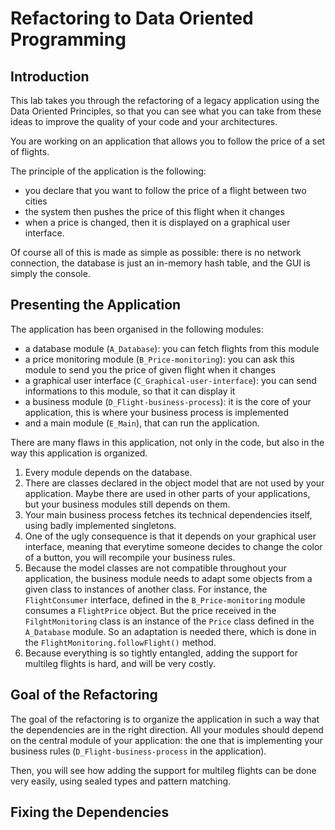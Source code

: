 Refactoring to Data Oriented Programming
========================================

## Introduction

This lab takes you through the refactoring of a legacy application using the Data Oriented Principles, so that you can see what you can take from these ideas to improve the quality of your code and your architectures.

You are working on an application that allows you to follow the price of a set of flights.

The principle of the application is the following:
- you declare that you want to follow the price of a flight between two cities
- the system then pushes the price of this flight when it changes
- when a price is changed, then it is displayed on a graphical user interface.

Of course all of this is made as simple as possible: there is no network connection, the database is just an in-memory hash table, and the GUI is simply the console.

## Presenting the Application

The application has been organised in the following modules:
- a database module (`A_Database`): you can fetch flights from this module
- a price monitoring module (`B_Price-monitoring`): you can ask this module to send you the price of given flight when it changes
- a graphical user interface (`C_Graphical-user-interface`): you can send informations to this module, so that it can display it
- a business module (`D_Flight-business-process`): it is the core of your application, this is where your business process is implemented
- and a main module (`E_Main`), that can run the application.

There are many flaws in this application, not only in the code, but also in the way this application is organized.
1. Every module depends on the database.
2. There are classes declared in the object model that are not used by your application. Maybe there are used in other parts of your applications, but your business modules still depends on them. 
3. Your main business process fetches its technical dependencies itself, using badly implemented singletons.
4. One of the ugly consequence is that it depends on your graphical user interface, meaning that everytime someone decides to change the color of a button, you will recompile your business rules.
5. Because the model classes are not compatible throughout your application, the business module needs to adapt some objects from a given class to instances of another class. For instance, the `FlightConsumer` interface, defined in the `B_Price-monitoring` module consumes a `FlightPrice` object. But the price received in the `FilghtMonitoring` class is an instance of the `Price` class defined in the `A_Database` module. So an adaptation is needed there, which is done in the `FlightMonitoring.followFlight()` method.
7. Because everything is so tightly entangled, adding the support for multileg flights is hard, and will be very costly. 
 
## Goal of the Refactoring

The goal of the refactoring is to organize the application in such a way that the dependencies are in the right direction. All your modules should depend on the central module of your application: the one that is implementing your business rules (`D_Flight-business-process` in the application). 

Then, you will see how adding the support for multileg flights can be done very easily, using sealed types and pattern matching. 

## Fixing the Dependencies